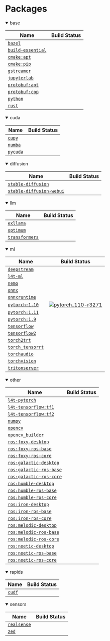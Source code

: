 # Packages

<details open>
<summary>base</summary>

| Name | Build Status |
|------------|------------|
| [`bazel`](/packages/bazel) |  |
| [`build-essential`](/packages/build-essential) |  |
| [`cmake:apt`](/packages/cmake/cmake_apt) |  |
| [`cmake:pip`](/packages/cmake/cmake_pip) |  |
| [`gstreamer`](/packages/gstreamer) |  |
| [`jupyterlab`](/packages/jupyterlab) |  |
| [`protobuf:apt`](/packages/protobuf/protobuf_apt) |  |
| [`protobuf:cpp`](/packages/protobuf/protobuf_cpp) |  |
| [`python`](/packages/python) |  |
| [`rust`](/packages/rust) |  |
</details>


<details open>
<summary>cuda</summary>

| Name | Build Status |
|------------|------------|
| [`cupy`](/packages/cupy) |  |
| [`numba`](/packages/numba) |  |
| [`pycuda`](/packages/pycuda) |  |
</details>


<details open>
<summary>diffusion</summary>

| Name | Build Status |
|------------|------------|
| [`stable-diffusion`](/packages/diffusion/stable-diffusion) |  |
| [`stable-diffusion-webui`](/packages/diffusion/stable-diffusion-webui) |  |
</details>


<details open>
<summary>llm</summary>

| Name | Build Status |
|------------|------------|
| [`exllama`](/packages/llm/exllama) |  |
| [`optimum`](/packages/llm/optimum) |  |
| [`transformers`](/packages/llm/transformers) |  |
</details>


<details open>
<summary>ml</summary>

| Name | Build Status |
|------------|------------|
| [`deepstream`](/packages/deepstream) |  |
| [`l4t-ml`](/packages/l4t/l4t-ml) |  |
| [`nemo`](/packages/nemo) |  |
| [`onnx`](/packages/onnx) |  |
| [`onnxruntime`](/packages/onnxruntime) |  |
| [`pytorch:1.10`](/packages/pytorch) | [![`pytorch_110-r3271`](https://github.com/dusty-nv/jetson-containers/actions/workflows/pytorch_110-r3271.yml/badge.svg)](https://github.com/dusty-nv/jetson-containers/actions/workflows/pytorch_110-r3271.yml) |
| [`pytorch:1.11`](/packages/pytorch) |  |
| [`pytorch:1.9`](/packages/pytorch) |  |
| [`tensorflow`](/packages/tensorflow) |  |
| [`tensorflow2`](/packages/tensorflow) |  |
| [`torch2trt`](/packages/pytorch/torch2trt) |  |
| [`torch_tensorrt`](/packages/pytorch/torch_tensorrt) |  |
| [`torchaudio`](/packages/pytorch/torchaudio) |  |
| [`torchvision`](/packages/pytorch/torchvision) |  |
| [`tritonserver`](/packages/tritonserver) |  |
</details>


<details open>
<summary>other</summary>

| Name | Build Status |
|------------|------------|
| [`l4t-pytorch`](/packages/l4t/l4t-pytorch) |  |
| [`l4t-tensorflow:tf1`](/packages/l4t/l4t-tensorflow) |  |
| [`l4t-tensorflow:tf2`](/packages/l4t/l4t-tensorflow) |  |
| [`numpy`](/packages/numpy) |  |
| [`opencv`](/packages/opencv) |  |
| [`opencv_builder`](/packages/opencv/opencv_builder) |  |
| [`ros:foxy-desktop`](/packages/ros) |  |
| [`ros:foxy-ros-base`](/packages/ros) |  |
| [`ros:foxy-ros-core`](/packages/ros) |  |
| [`ros:galactic-desktop`](/packages/ros) |  |
| [`ros:galactic-ros-base`](/packages/ros) |  |
| [`ros:galactic-ros-core`](/packages/ros) |  |
| [`ros:humble-desktop`](/packages/ros) |  |
| [`ros:humble-ros-base`](/packages/ros) |  |
| [`ros:humble-ros-core`](/packages/ros) |  |
| [`ros:iron-desktop`](/packages/ros) |  |
| [`ros:iron-ros-base`](/packages/ros) |  |
| [`ros:iron-ros-core`](/packages/ros) |  |
| [`ros:melodic-desktop`](/packages/ros) |  |
| [`ros:melodic-ros-base`](/packages/ros) |  |
| [`ros:melodic-ros-core`](/packages/ros) |  |
| [`ros:noetic-desktop`](/packages/ros) |  |
| [`ros:noetic-ros-base`](/packages/ros) |  |
| [`ros:noetic-ros-core`](/packages/ros) |  |
</details>


<details open>
<summary>rapids</summary>

| Name | Build Status |
|------------|------------|
| [`cudf`](/packages/rapids/cudf) |  |
</details>


<details open>
<summary>sensors</summary>

| Name | Build Status |
|------------|------------|
| [`realsense`](/packages/realsense) |  |
| [`zed`](/packages/zed) |  |
</details>

